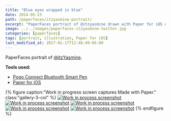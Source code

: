 ```yaml
---
title: "Blue eyes wrapped in blue"
date: 2014-05-23
path: /paperfaces/itzyasmine-portrait/
excerpt: "PaperFaces portrait of @itzyasmine drawn with Paper for iOS on an iPad."
image: ../../images/paperfaces-itzyasmine-twitter.jpg
categories: [paperfaces]
tags: [portrait, illustration, Paper for iOS]
last_modified_at: 2017-01-17T12:46:49-05:00
---
```


PaperFaces portrait of [@itzYasmine](https://twitter.com/itzYasmine).

**Tools used:**

- [Pogo Connect Bluetooth Smart Pen](https://www.amazon.com/gp/product/B009K448L4/ref=as_li_ss_tl?ie=UTF8&camp=1789&creative=390957&creativeASIN=B009K448L4&linkCode=as2&tag=mademist-20)
- [Paper for iOS](https://paper.bywetransfer.com/)

{% figure caption:"Work in progress screen captures Made with Paper." class:"gallery-3-col" %}
[![Work in process screenshot](../../images/paperfaces-itzyasmine-process-1-600.jpg)](../../images/paperfaces-itzyasmine-process-1-lg.jpg) [![Work in process screenshot](../../images/paperfaces-itzyasmine-process-2-600.jpg)](../../images/paperfaces-itzyasmine-process-2-lg.jpg) [![Work in process screenshot](../../images/paperfaces-itzyasmine-process-3-600.jpg)](../../images/paperfaces-itzyasmine-process-3-lg.jpg) [![Work in process screenshot](../../images/paperfaces-itzyasmine-process-4-600.jpg)](../../images/paperfaces-itzyasmine-process-4-lg.jpg) [![Work in process screenshot](../../images/paperfaces-itzyasmine-process-5-600.jpg)](../../images/paperfaces-itzyasmine-process-5-lg.jpg)
{% endfigure %}
